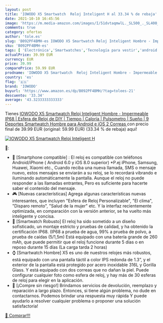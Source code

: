 ```yaml
---
layout: post
title: 'IOWODO X5 Smartwatch  Reloj Inteligent H al 33.34 % de rebaja'
date: 2021-10-10 16:45:56
image: 'https://m.media-amazon.com/images/I/51dvtaqmwlL._SL500_._SL400_.jpg'
comments: true
category: ofertas
author: 'tole.es'
slug: 'B092PF4BMH-es IOWODO X5 Smartwatch Reloj Inteligent Hombre - Impermeable...'
sku: 'B092PF4BMH-es'
tags: [ 'Electrónica','Smartwatches','Tecnología para vestir','android','iowodo', ]
actualPrice: 39.99 EUR
currency: EUR
price: 39.99
comparePrice: 59.99 EUR
prodname: 'IOWODO X5 Smartwatch  Reloj Inteligent Hombre - Impermeable IP68 | Esfera de Reloj de DIY | Tiempo | Caloría | Pulsometro | Sueño | 9 Deportes  Smartwatch Hombre para Android e iOS  2 Correas '
country: 'es'
flag: '🇪🇸'
brand: 'IOWODO'
buyurl: 'https://www.amazon.es/dp/B092PF4BMH/?tag=tolees-21'
descuento: '33.34'
average: '43.3233333333333'
---
```


Tienes [IOWODO X5 Smartwatch  Reloj Inteligent Hombre - Impermeable IP68 | Esfera de Reloj de DIY | Tiempo | Caloría | Pulsometro | Sueño | 9 Deportes  Smartwatch Hombre para Android e iOS  2 Correas ](https://www.amazon.es/dp/B092PF4BMH/?tag=tolees-21) con precio final de  39.99 EUR (original: 59.99 EUR) (33.34 %  de rebaja) aqui!

[![IOWODO X5 Smartwatch  Reloj Inteligent H](https://m.media-amazon.com/images/I/51dvtaqmwlL._SL500_._SL400_.jpg)](https://www.amazon.es/dp/B092PF4BMH/?tag=tolees-21)

🔎:

- 📱 [Smartphone compatible] : El reloj es compatible con teléfonos Android/iPhone ( Android 6.0 y iOS 8.0 superior) *P.ej iPhone, Samsung, Huawei, Xiaomi etc., Cuando reciba una nueva llamada, SMS o mensaje nuevo, estos mensajes se enviarán a su reloj, se lo recordará vibrando e iluminando automáticamente la pantalla. Aunque el reloj no puede responder a las llamadas entrantes, Pero es suficiente para hacerte saber el contenido del mensaje.
- 🎮 [Nuevas características] Agrega algunas características nuevas interesantes, que incluyen "Esfera de Reloj Personalizable", "El clima", "Disparo remoto", "Salud de la mujer" etc. Y la interfaz recientemente optimizada, en comparación con la versión anterior, se ha vuelto más inteligente y concisa.
- 🔋 [Smartwatch Robusto] El reloj ha sido sometido a un diseño sofisticado, un montaje estricto y pruebas de calidad, y ha obtenido la certificación IP68. (IP68 a prueba de agua, 99% a prueba de polvo, a prueba de caídas (5/1,5m) Está equipado con una batería grande de 260 mAh, que puede permitir que el reloj funcione durante 5 días o en reposo durante 15 días (La carga tarda 2 horas)
- ⌚ [Smartwatch Hombre] X5 es uno de nuestros relojes más robustos, está equipado con una pantalla táctil a color IPS redonda de 1.3”, y el exterior de la pantalla está protegido por acero inoxidable 316L y Gorilla Glass. Y está equipado con dos correas que no dañan la piel. Puede configurar cualquier foto como esfera de reloj, y hay más de 30 esferas de reloj para elegir en la aplicación.
- 💯 [¡Compre sin riesgo!] Brindamos servicios de devolución, reemplazo y reparación a largo plazo. Entonces, si tiene algún problema, no dude en contactarnos. Podemos brindar una respuesta muy rápida Y puede ayudarlo a resolver cualquier problema o proponer una solución satisfactoria!

[🛒 Comprar!!!](https://www.amazon.es/dp/B092PF4BMH/?tag=tolees-21)
